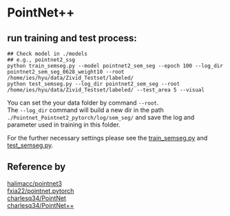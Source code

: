 # PointNet++
## run training and test process:  

```
## Check model in ./models 
## e.g., pointnet2_ssg
python train_semseg.py --model pointnet2_sem_seg --epoch 100 --log_dir pointnet2_sem_seg_0628_weight10 --root /home/ies/hyu/data/Zivid_Testset/labeled/
python test_semseg.py --log_dir pointnet2_sem_seg --root /home/ies/hyu/data/Zivid_Testset/labeled/ --test_area 5 --visual
```   
  
You can set the your data folder by command `--root`.  
The `--log_dir` command will build a new dir in the path `./Pointnet_Pointnet2_pytorch/log/sem_seg/` and save the log and parameter used in training in this folder.  
  
For the further necessary settings please see the [train_semseg.py](./train_semseg.py) and [test_semseg.py](./test_semseg.py).

## Reference by
[halimacc/pointnet3](https://github.com/halimacc/pointnet3)<br>
[fxia22/pointnet.pytorch](https://github.com/fxia22/pointnet.pytorch)<br>
[charlesq34/PointNet](https://github.com/charlesq34/pointnet) <br>
[charlesq34/PointNet++](https://github.com/charlesq34/pointnet2)

